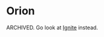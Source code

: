 # Orion

ARCHIVED. Go look at [Ignite](https://github.com/Mineteria-Development/Ignite) instead.

<!--
_Make your server shine._

Paper server tweaks loader based on Mixins.

Dependencies:
- [Paper](https://github.com/PaperMC/Paper)
- [Mixin](https://github.com/SpongePowered/Mixin)
- Java 8

See [wiki](https://github.com/OrionMinecraft/Orion/wiki) for more information

[CI Builds](https://ci.codemc.org/job/Mikroskeem/job/Orion/) (big thanks to [CodeMC](https://github.com/CodeMC))

[Discord](https://discord.gg/KqqdgE7)

## Special thanks to:

![YourKit-Logo](https://www.yourkit.com/images/yklogo.png)

YourKit supports open source projects with innovative and intelligent tools for monitoring and profiling Java and .NET applications.
YourKit is the creator of [YourKit Java Profiler](https://www.yourkit.com/java/profiler/), [YourKit .NET Profiler](https://www.yourkit.com/.net/profiler/) and [YourKit YouMonitor](https://www.yourkit.com/youmonitor/)
-->
